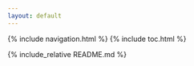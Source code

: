 ```yaml
---
layout: default
---
```

{% include navigation.html %}
{% include toc.html %}

{% include_relative README.md %}
